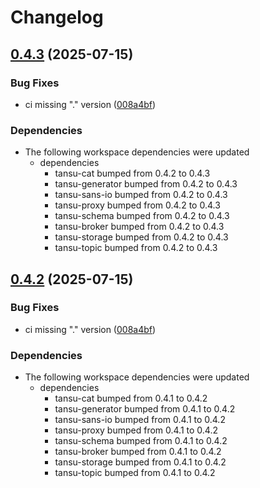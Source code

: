 # Changelog

## [0.4.3](https://github.com/tansu-io/tansu/compare/v0.4.2...v0.4.3) (2025-07-15)


### Bug Fixes

* ci missing "." version ([008a4bf](https://github.com/tansu-io/tansu/commit/008a4bff1a86b5736d9e1c4433220a76b39a8f28))


### Dependencies

* The following workspace dependencies were updated
  * dependencies
    * tansu-cat bumped from 0.4.2 to 0.4.3
    * tansu-generator bumped from 0.4.2 to 0.4.3
    * tansu-sans-io bumped from 0.4.2 to 0.4.3
    * tansu-proxy bumped from 0.4.2 to 0.4.3
    * tansu-schema bumped from 0.4.2 to 0.4.3
    * tansu-broker bumped from 0.4.2 to 0.4.3
    * tansu-storage bumped from 0.4.2 to 0.4.3
    * tansu-topic bumped from 0.4.2 to 0.4.3

## [0.4.2](https://github.com/tansu-io/tansu/compare/tansu-cli-v0.4.1...tansu-cli-v0.4.2) (2025-07-15)


### Bug Fixes

* ci missing "." version ([008a4bf](https://github.com/tansu-io/tansu/commit/008a4bff1a86b5736d9e1c4433220a76b39a8f28))


### Dependencies

* The following workspace dependencies were updated
  * dependencies
    * tansu-cat bumped from 0.4.1 to 0.4.2
    * tansu-generator bumped from 0.4.1 to 0.4.2
    * tansu-sans-io bumped from 0.4.1 to 0.4.2
    * tansu-proxy bumped from 0.4.1 to 0.4.2
    * tansu-schema bumped from 0.4.1 to 0.4.2
    * tansu-broker bumped from 0.4.1 to 0.4.2
    * tansu-storage bumped from 0.4.1 to 0.4.2
    * tansu-topic bumped from 0.4.1 to 0.4.2
